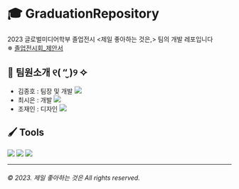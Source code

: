 # 🎓 GraduationRepository

2023 글로벌미디어학부 졸업전시 <제일 좋아하는 것은,> 팀의 개발 레포입니다   
✵ [졸업전시회_제안서](https://s3-us-west-2.amazonaws.com/secure.notion-static.com/fb8f6486-3eee-4cf4-baaa-24e3496077d6/%E1%84%8C%E1%85%A9%E1%86%AF%E1%84%8B%E1%85%A5%E1%86%B8%E1%84%8C%E1%85%A5%E1%86%AB%E1%84%89%E1%85%B5%E1%84%92%E1%85%AC_%E1%84%8C%E1%85%A6%E1%84%8B%E1%85%A1%E1%86%AB%E1%84%89%E1%85%A5_%E1%84%90%E1%85%B5%E1%86%B7_%E1%84%8C%E1%85%A6%E1%84%8C%E1%85%A9%E1%87%82%E1%84%8B%E1%85%B3%E1%86%AB.pdf)
## 👥 <b>팀원소개 ୧( “̮ )୨ ✧</b>

- 김종호 : 팀장 및 개발 <a href="https://github.com/hohojlike"><img src="https://img.shields.io/badge/hohojlike-181717?style=flat-square&logo=github&logoColor=white"/></a>
- 최시은 : 개발 <a href="https://github.com/szun8"><img src="https://img.shields.io/badge/szun8-181717?style=flat-square&logo=github&logoColor=white"/></a>
- 조재인 : 디자인 <a href="https://github.com/janecho100"><img src="https://img.shields.io/badge/JaneC-181717?style=flat-square&logo=github&logoColor=white"/></a>

## 🖌 <b>Tools</b>   
<img src="https://img.shields.io/badge/Unity-202020?style=flat-square&logo=Unity&logoColor=white"/>
<img src="https://img.shields.io/badge/Photon-1A437C?style=flat-square&logo=&logoColor=white"/>
<img src="https://img.shields.io/badge/Blender-F5792A?style=flat-square&logo=Blender&logoColor=white"/>

---

###### *© 2023. 제일 좋아하는 것은 All rights reserved.*